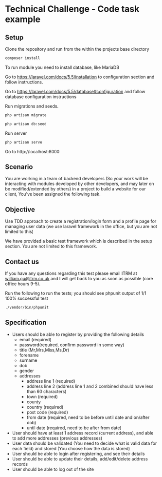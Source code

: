 # Technical Challenge - Code task example

## Setup
Clone the repository and run from the within the projects base directory
```bash
composer install
```

To run module you need to install database, like MariaDB

Go to https://laravel.com/docs/5.5/installation to configuration section and follow instructions.

Go to https://laravel.com/docs/5.5/database#configuration and follow database configuration instructions

Run migrations and seeds.

```bash
php artisan migrate

php artisan db:seed
```

Run server
```bash
php artisan serve
```

Go to http://localhost:8000



## Scenario
You are working in a team of backend developers (So your work will be interacting with modules developed by other developers, 
and may later on be modified/extended by others) in a project to build a website for our client, You've been assigned the following task.

## Objective
Use TDD approach to create a registration/login form and a profile page for managing user data (we use laravel framework in the office, but you are not limited to this)

We have provided a basic test framework which is described in the setup section. You are not limited to this framework.

## Contact us
If you have any questions regarding this test please email ITRM at [william.gu@itrm.co.uk](william.gu@itrm.co.uk) and I will get back to you as soon as possible (core office hours 9-5).


Run the following to run the tests; you should see phpunit output of 1/1 100% successful test
```bash
./vendor/bin/phpunit
```
## Specification

* Users should be able to register by providing the following details
    * email (required)
    * password(required, confirm password in some way)
    * title (Mr,Mrs,Miss,Ms,Dr)
    * forename
    * surname
    * dob
    * gender
    * addresses
        * address line 1 (required)
        * address line 2 (address line 1 and 2 combined should have less than 60 characters)
        * town (required)
        * county
        * country (required)
        * post code (required)
        * from date (required, need to be before until date and on/after dob)
        * until date (required, need to be after from date)
* User should have at least 1 address record (current address), and able to add more addresses (previous addresses)
* User data should be validated (You need to decide what is valid data for each field) and stored (You choose how the data is stored)
* User should be able to login after registering, and see their details
* User should be able to update their details, add/edit/delete address records
* User should be able to log out of the site

